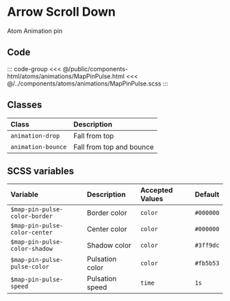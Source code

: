 # Arrow Scroll Down
<Badge type="tip">Atom</Badge> <Badge type="info">Animation</Badge> <Badge type="info">pin</Badge>

## Code

<div class="dev-section">
    <!--@include: ../../public/components-html/atoms/animations/MapPinPulse.html -->
</div>

::: code-group
<<< @/public/components-html/atoms/animations/MapPinPulse.html
<<< @/../components/atoms/animations/MapPinPulse.scss
:::

## Classes

| Class              | Description              |
|:-------------------|:-------------------------|
| `animation-drop`   | Fall from top            |
| `animation-bounce` | Fall from top and bounce |

## SCSS variables

| Variable                      | Description     | Accepted Values | Default   |
|:------------------------------|:----------------|:----------------|:----------|
| `$map-pin-pulse-color-border` | Border color    | `color`         | `#000000` |
| `$map-pin-pulse-color-center` | Center color    | `color`         | `#000000` |
| `$map-pin-pulse-color-shadow` | Shadow color    | `color`         | `#3ff9dc` |
| `$map-pin-pulse-pulse-color`  | Pulsation color | `color`         | `#fb5b53` |
| `$map-pin-pulse-speed`        | Pulsation speed | `time`          | `1s`      |


<style lang="scss">
@import "../../theme.scss";

$map-pin-pulse-color-border: $primary-color;
$map-pin-pulse-color-center: $secondary-color;

@import "components/atoms/animations/MapPinPulse.scss";
</style>